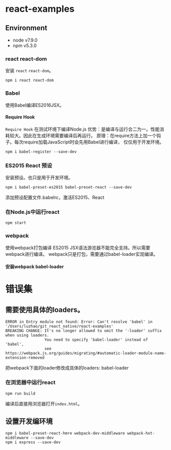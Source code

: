 # react-examples

## Environment
- node v7.9.0
- npm  v5.3.0

### react react-dom
安装 `react` `react-dom`。
```
npm i react react-dom
```
### Babel
使用Babel编译ES2016JSX。

#### Require Hook
`Require Hook` 在测试环境下编译Node.js
 优势：是编译与运行合二为一。性能消耗较大。因此在生成环境需要编译后再运行。
 原理：在require方法上加一个钩子。每次require加载JavaScript时会先用Babel进行编译，
仅仅用于开发环境。
```
npm i babel-register --save-dev
```
### ES2015 React 预设
安装预设。也只是用于开发环境。
```
npm i babel-preset-es2015 babel-preset-react --save-dev
```
添加预设配置文件.babelrc，激活ES2015、React

### 在Node.js中运行react
```
npm start
```

### webpack
使用webpack打包编译
ES2015 JSX语法游览器不能完全支持。所以需要webpack进行编译。
webpack只是打包，需要通过babel-loader实现编译。

#### 安装webpack babel-loader


# 错误集
## 需要使用具体的loaders。
```
ERROR in Entry module not found: Error: Can't resolve 'babel' in '/Users/luzhao/git_react_native/react-examples'
BREAKING CHANGE: It's no longer allowed to omit the '-loader' suffix when using loaders.
                 You need to specify 'babel-loader' instead of 'babel',
                 see https://webpack.js.org/guides/migrating/#automatic-loader-module-name-extension-removed
```
把webpack下面的loader修改成具体的loaders: babel-loader

### 在浏览器中运行react
```
npm run build
```
编译后直接用浏览器打开`index.html`。

## 设置开发编环境
```
npm i babel-preset-react-hmre webpack-dev-middleware webpack-hot-middleware --save-dev
npm i express --save-dev
```

